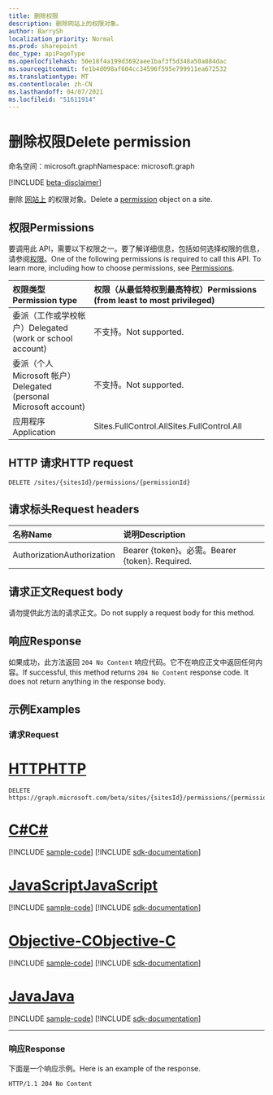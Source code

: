 ```yaml
---
title: 删除权限
description: 删除网站上的权限对象。
author: BarrySh
localization_priority: Normal
ms.prod: sharepoint
doc_type: apiPageType
ms.openlocfilehash: 50e18f4a199d3692aee1baf3f5d348a50a884dac
ms.sourcegitcommit: fe1b4d098af604cc34596f595e799911ea672532
ms.translationtype: MT
ms.contentlocale: zh-CN
ms.lasthandoff: 04/07/2021
ms.locfileid: "51611914"
---
```

# <a name="delete-permission"></a><span data-ttu-id="30e9b-103">删除权限</span><span class="sxs-lookup"><span data-stu-id="30e9b-103">Delete permission</span></span>
<span data-ttu-id="30e9b-104">命名空间：microsoft.graph</span><span class="sxs-lookup"><span data-stu-id="30e9b-104">Namespace: microsoft.graph</span></span>

[!INCLUDE [beta-disclaimer](../../includes/beta-disclaimer.md)]

<span data-ttu-id="30e9b-105">删除 [网站上](../resources/permission.md) 的权限对象。</span><span class="sxs-lookup"><span data-stu-id="30e9b-105">Delete a [permission](../resources/permission.md) object on a site.</span></span>

## <a name="permissions"></a><span data-ttu-id="30e9b-106">权限</span><span class="sxs-lookup"><span data-stu-id="30e9b-106">Permissions</span></span>
<span data-ttu-id="30e9b-p101">要调用此 API，需要以下权限之一。要了解详细信息，包括如何选择权限的信息，请参阅[权限](/graph/permissions-reference)。</span><span class="sxs-lookup"><span data-stu-id="30e9b-p101">One of the following permissions is required to call this API. To learn more, including how to choose permissions, see [Permissions](/graph/permissions-reference).</span></span>

|<span data-ttu-id="30e9b-109">权限类型</span><span class="sxs-lookup"><span data-stu-id="30e9b-109">Permission type</span></span>                        | <span data-ttu-id="30e9b-110">权限（从最低特权到最高特权）</span><span class="sxs-lookup"><span data-stu-id="30e9b-110">Permissions (from least to most privileged)</span></span>
|:--------------------------------------|:-------------------------------------
|<span data-ttu-id="30e9b-111">委派（工作或学校帐户）</span><span class="sxs-lookup"><span data-stu-id="30e9b-111">Delegated (work or school account)</span></span>     | <span data-ttu-id="30e9b-112">不支持。</span><span class="sxs-lookup"><span data-stu-id="30e9b-112">Not supported.</span></span>
|<span data-ttu-id="30e9b-113">委派（个人 Microsoft 帐户）</span><span class="sxs-lookup"><span data-stu-id="30e9b-113">Delegated (personal Microsoft account)</span></span> | <span data-ttu-id="30e9b-114">不支持。</span><span class="sxs-lookup"><span data-stu-id="30e9b-114">Not supported.</span></span>
|<span data-ttu-id="30e9b-115">应用程序</span><span class="sxs-lookup"><span data-stu-id="30e9b-115">Application</span></span>                            | <span data-ttu-id="30e9b-116">Sites.FullControl.All</span><span class="sxs-lookup"><span data-stu-id="30e9b-116">Sites.FullControl.All</span></span>

## <a name="http-request"></a><span data-ttu-id="30e9b-117">HTTP 请求</span><span class="sxs-lookup"><span data-stu-id="30e9b-117">HTTP request</span></span>

<!-- {
  "blockType": "ignored"
}
-->
``` http
DELETE /sites/{sitesId}/permissions/{permissionId}
```

## <a name="request-headers"></a><span data-ttu-id="30e9b-118">请求标头</span><span class="sxs-lookup"><span data-stu-id="30e9b-118">Request headers</span></span>
|<span data-ttu-id="30e9b-119">名称</span><span class="sxs-lookup"><span data-stu-id="30e9b-119">Name</span></span>|<span data-ttu-id="30e9b-120">说明</span><span class="sxs-lookup"><span data-stu-id="30e9b-120">Description</span></span>|
|:---|:---|
|<span data-ttu-id="30e9b-121">Authorization</span><span class="sxs-lookup"><span data-stu-id="30e9b-121">Authorization</span></span>|<span data-ttu-id="30e9b-p102">Bearer {token}。必需。</span><span class="sxs-lookup"><span data-stu-id="30e9b-p102">Bearer {token}. Required.</span></span>|

## <a name="request-body"></a><span data-ttu-id="30e9b-124">请求正文</span><span class="sxs-lookup"><span data-stu-id="30e9b-124">Request body</span></span>
<span data-ttu-id="30e9b-125">请勿提供此方法的请求正文。</span><span class="sxs-lookup"><span data-stu-id="30e9b-125">Do not supply a request body for this method.</span></span>

## <a name="response"></a><span data-ttu-id="30e9b-126">响应</span><span class="sxs-lookup"><span data-stu-id="30e9b-126">Response</span></span>

<span data-ttu-id="30e9b-p103">如果成功，此方法返回 `204 No Content` 响应代码。它不在响应正文中返回任何内容。</span><span class="sxs-lookup"><span data-stu-id="30e9b-p103">If successful, this method returns `204 No Content` response code. It does not return anything in the response body.</span></span>

## <a name="examples"></a><span data-ttu-id="30e9b-129">示例</span><span class="sxs-lookup"><span data-stu-id="30e9b-129">Examples</span></span>

### <a name="request"></a><span data-ttu-id="30e9b-130">请求</span><span class="sxs-lookup"><span data-stu-id="30e9b-130">Request</span></span>

# <a name="http"></a>[<span data-ttu-id="30e9b-131">HTTP</span><span class="sxs-lookup"><span data-stu-id="30e9b-131">HTTP</span></span>](#tab/http)
<!-- {
  "blockType": "request",
  "name": "delete_permission_2"
}
-->
``` http
DELETE https://graph.microsoft.com/beta/sites/{sitesId}/permissions/{permissionId}
```
# <a name="c"></a>[<span data-ttu-id="30e9b-132">C#</span><span class="sxs-lookup"><span data-stu-id="30e9b-132">C#</span></span>](#tab/csharp)
[!INCLUDE [sample-code](../includes/snippets/csharp/delete-permission-2-csharp-snippets.md)]
[!INCLUDE [sdk-documentation](../includes/snippets/snippets-sdk-documentation-link.md)]

# <a name="javascript"></a>[<span data-ttu-id="30e9b-133">JavaScript</span><span class="sxs-lookup"><span data-stu-id="30e9b-133">JavaScript</span></span>](#tab/javascript)
[!INCLUDE [sample-code](../includes/snippets/javascript/delete-permission-2-javascript-snippets.md)]
[!INCLUDE [sdk-documentation](../includes/snippets/snippets-sdk-documentation-link.md)]

# <a name="objective-c"></a>[<span data-ttu-id="30e9b-134">Objective-C</span><span class="sxs-lookup"><span data-stu-id="30e9b-134">Objective-C</span></span>](#tab/objc)
[!INCLUDE [sample-code](../includes/snippets/objc/delete-permission-2-objc-snippets.md)]
[!INCLUDE [sdk-documentation](../includes/snippets/snippets-sdk-documentation-link.md)]

# <a name="java"></a>[<span data-ttu-id="30e9b-135">Java</span><span class="sxs-lookup"><span data-stu-id="30e9b-135">Java</span></span>](#tab/java)
[!INCLUDE [sample-code](../includes/snippets/java/delete-permission-2-java-snippets.md)]
[!INCLUDE [sdk-documentation](../includes/snippets/snippets-sdk-documentation-link.md)]

---



### <a name="response"></a><span data-ttu-id="30e9b-136">响应</span><span class="sxs-lookup"><span data-stu-id="30e9b-136">Response</span></span>
<span data-ttu-id="30e9b-137">下面是一个响应示例。</span><span class="sxs-lookup"><span data-stu-id="30e9b-137">Here is an example of the response.</span></span> 
<!-- {
  "blockType": "response",
  "truncated": true
} -->

```http
HTTP/1.1 204 No Content
```

<!-- {
  "type": "#page.annotation",
  "section": "documentation",
  "tocPath": "Sites/Permissions/Delete site permission"
} -->
